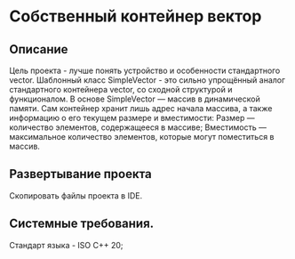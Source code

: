 # Собственный контейнер вектор 

## Описание
Цель проекта - лучше понять устройство и особенности стандартного vector. 
Шаблонный класс SimpleVector - это сильно упрощённый аналог стандартного контейнера vector, со сходной структурой и функционалом. 
В основе SimpleVector — массив в динамической памяти. Сам контейнер хранит лишь адрес начала массива, а также информацию о его текущем размере и вместимости:
Размер — количество элементов, содержащееся в массиве;
Вместимость — максимальное количество элементов, которые могут поместиться в массив.

## Развертывание проекта
Скопировать файлы проекта в IDE.

## Системные требования.
Стандарт языка - ISO C++ 20;
